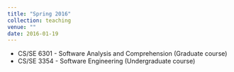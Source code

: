 ```yaml
---
title: "Spring 2016"
collection: teaching
venue: ""
date: 2016-01-19
---
```


* CS/SE 6301 - Software Analysis and Comprehension (Graduate course)
* CS/SE 3354 - Software Engineering (Undergraduate course)